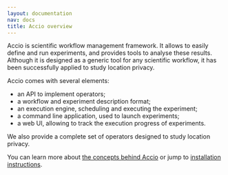 ```yaml
---
layout: documentation
nav: docs
title: Accio overview
---
```


Accio is scientific workflow management framework.
It allows to easily define and run experiments, and provides tools to analyse these results.
Although it is designed as a generic tool for any scientific workflow, it has been successfully applied to study location privacy.

Accio comes with several elements: 

  * an API to implement operators;
  * a workflow and experiment description format;
  * an execution engine, scheduling and executing the experiment;
  * a command line application, used to launch experiments;
  * a web UI, allowing to track the execution progress of experiments.

We also provide a complete set of operators designed to study location privacy.

You can learn more about [the concepts behind Accio](concepts.html) or jump to [installation instructions](installing.html).